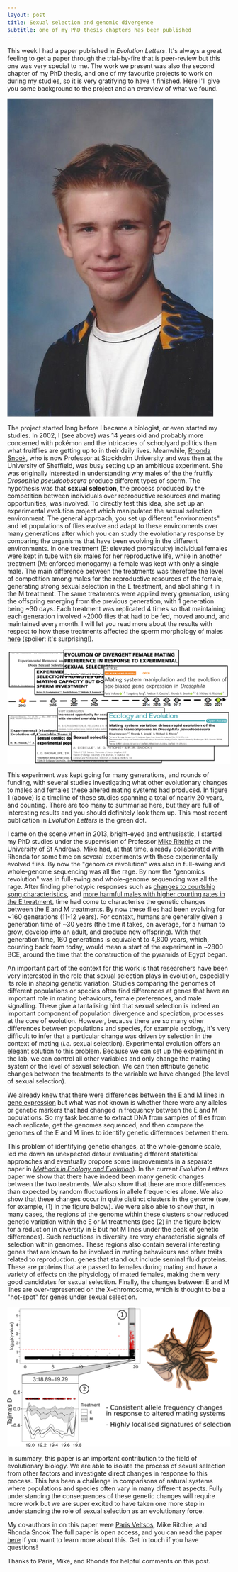 ```yaml
---
layout: post
title: Sexual selection and genomic divergence
subtitle: one of my PhD thesis chapters has been published
---
```


This week I had a paper published in *Evolution Letters*. It's always a great feeling to get a paper through the trial-by-fire that is peer-review but this one was very special to me. The work we present was also the second chapter of my PhD thesis, and one of my favourite projects to work on during my studies, so it is very gratifying to have it finished. Here I'll give you some background to the project and an overview of what we found.

![me](/img/13-03-2021_me5_2002.jpg)  

The project started long before I became a biologist, or even started my studies. In 2002, I (see above) was 14 years old and probably more concerned with pokémon and the intricacies of schoolyard politics than what fruitflies are getting up to in their daily lives. Meanwhile, [Rhonda Snook](https://www.su.se/english/profiles/rhsn2867-1.348903), who is now Professor at Stockholm University and was then at the University of Sheffield, was busy setting up an ambitious experiment. She was originally interested in understanding why males of the the fruitfly *Drosophila pseudoobscura* produce different types of sperm. The hypothesis was that **sexual selection**, the process produced by the competition between individuals over reproductive resources and mating opportunities, was involved. To directly test this idea, she set up an experimental evolution project which manipulated the sexual selection environment. The general approach, you set up different "environments" and let populations of flies evolve and adapt to these environments over many generations after which you can study the evolutionary response by comparing the organisms that have been evolving in the different environments. In one treatment (E: elevated promiscuity) individual females were kept in tube with six males for her reproductive life, while in another treatment (M: enforced monogamy) a female was kept with only a single male. The main difference between the treatments was therefore the level of competition among males for the reproductive resources of the female, generating strong sexual selection in the E treatment, and abolishing it in the M treatment. The same treatments were applied every generation, using the offspring emerging from the previous generation, with 1 generation being ~30 days. Each treatment was replicated 4 times so that maintaining each generation involved ~2000 flies that had to be fed, moved around, and maintained every month. I will let you read more about the results with respect to how these treatments affected the sperm morphology of males [here](https://onlinelibrary.wiley.com/doi/full/10.1111/j.1558-5646.2008.00601.x) (spoiler: it's surprising!).

![Timeline](/img/13-03-2021_timeline.png)  

This experiment was kept going for many generations, and rounds of funding, with several studies investigating what other evolutionary changes to males and females these altered mating systems had produced. In figure 1 (above) is a timeline of these studies spanning a total of nearly 20 years, and counting. There are too many to summarise here, but they are full of interesting results and you should definitely look them up. This most recent publication in *Evolution Letters* is the green dot.

I came on the scene when in 2013, bright-eyed and enthusiastic, I started my PhD studies under the supervision of Professor [Mike Ritchie](https://risweb.st-andrews.ac.uk/portal/en/persons/michael-gordon-ritchie(7d2c2deb-821c-48a4-93c6-f60e3b5584cb).html) at the University of St Andrews. Mike had, at that time, already collaborated with Rhonda for some time on several experiments with these experimentally evolved flies. By now the "genomics revolution" was also in full-swing and whole-genome sequencing was all the rage. By now the "genomics revolution" was in full-swing and whole-genome sequencing was all the rage. After finding phenotypic responses such as [changes to courtship song characteristics](https://doi.org/10.1007/s10519-005-3217-0), and [more harmful males with higher courting rates in the E treatment]( https://doi.org/10.1111/j.1420-9101.2009.01907.x), time had come to characterise the genetic changes between the E and M treatments. By now these flies had been evolving for ~160 generations (11-12 years). For context, humans are generally given a generation time of ~30 years (the time it takes, on average, for a human to grow, develop into an adult, and produce new offspring). With that generation time, 160 generations is equivalent to 4,800 years, which, counting back from today, would mean a start of the experiment in ~2800 BCE, around the time that the construction of the pyramids of Egypt began.

An important part of the context for this work is that researchers have been very interested in the role that sexual selection plays in evolution, especially its role in shaping genetic variation. Studies comparing the genomes of different populations or species often find differences at genes that have an important role in mating behaviours, female preferences, and male signalling. These give a tantalising hint that sexual selection is indeed an important component of population divergence and speciation, processes at the core of evolution. However, because there are so many other differences between populations and species, for example ecology, it's very difficult to infer that a particular change was driven by selection in the context of mating (*i.e.* sexual selection). Experimental evolution offers an elegant solution to this problem. Because we can set up the experiment in the lab, we can control all other variables and only change the mating system or the level of sexual selection. We can then attribute genetic changes between the treatments to the variable we have changed (the level of sexual selection).

We already knew that there were [differences between the E and M lines in gene expression](https://doi.org/10.1002/ece3.1098) but what was not known is whether there were any alleles or genetic markers that had changed in frequency between the E and M populations. So my task became to extract DNA from samples of flies from each replicate, get the genomes sequenced, and then compare the genomes of the E and M lines to identify genetic differences between them.

This problem of identifying genetic changes, at the whole-genome scale, led me down an unexpected detour evaluating different statistical approaches and eventually propose some improvements in a separate paper in [*Methods in Ecology and Evolution*](https://doi.org/10.1111/2041-210X.12810)). In the current *Evolution Letters* paper we show that there have indeed been many genetic changes between the two treatments. We also show that there are more differences than expected by random fluctuations in allele frequencies alone. We also show that these changes occur in quite distinct clusters in the genome (see, for example, (1) in the figure below). We were also able to show that, in many cases, the regions of the genome within these clusters show reduced genetic variation within the E or M treatments (see (2) in the figure below for a reduction in diversity in E but not M lines under the peak of genetic differences). Such reductions in diversity are very characteristic signals of selection within genomes. These regions also contain several interesting genes that are known to be involved in mating behaviours and other traits related to reproduction. genes that stand out include seminal fluid proteins. These are proteins that are passed to females during mating and have a variety of effects on the physiology of mated females, making them very good candidates for sexual selection. Finally, the changes between E and M lines are over-represented on the X-chromosome, which is thought to be a "hot-spot" for genes under sexual selection.

![Graphical Abstract](/img/13-03-2021_graphical_abstract.png)  

In summary, this paper is an important contribution to the field of evolutionary biology. We are able to isolate the process of sexual selection from other factors and investigate direct changes in response to this process. This has been a challenge in comparisons of natural systems where populations and species often vary in many different aspects. Fully understanding the consequences of these genetic changes will require more work but we are super excited to have taken one more step in understanding the role of sexual selection as an evolutionary force.

My co-authors in on this paper were [Paris Veltsos](https://www.parisveltsos.com/research/), Mike Ritchie, and Rhonda Snook
The full paper is open access, and you can read the paper [here]() if you want to learn more about this. Get in touch if you have questions!

Thanks to Paris, Mike, and Rhonda for helpful comments on this post.




